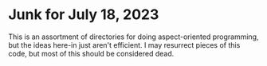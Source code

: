 # Junk for July 18, 2023

This is an assortment of directories for doing aspect-oriented programming, but the ideas here-in just aren't efficient.  I may resurrect pieces of this code, but most of this should be considered dead.
